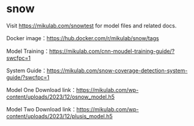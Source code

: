 # snow
Visit https://mikulab.com/snowtest for model files and related docs.

Docker image：https://hub.docker.com/r/mikulab/snow/tags

Model Training：https://mikulab.com/cnn-moudel-training-guide/?swcfpc=1

System Guide：https://mikulab.com/snow-coverage-detection-system-guide/?swcfpc=1

Model One Download link：https://mikulab.com/wp-content/uploads/2023/12/osnow_model.h5

Model Two Download link：https://mikulab.com/wp-content/uploads/2023/12/plusis_model.h5
